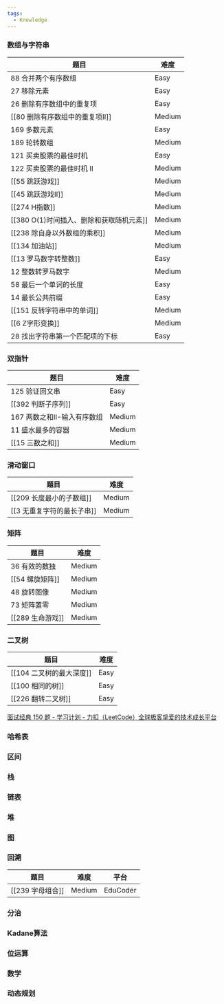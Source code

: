 ```yaml
---
tags:
  - Knowledge
---
```

### 数组与字符串

| 题目                         | 难度     |
| -------------------------- | ------ |
| 88 合并两个有序数组                | Easy   |
| 27 移除元素                    | Easy   |
| 26 删除有序数组中的重复项             | Easy   |
| [[80 删除有序数组中的重复项II]]       | Medium |
| 169 多数元素                   | Easy   |
| 189 轮转数组                   | Medium |
| 121 买卖股票的最佳时机              | Easy   |
| 122 买卖股票的最佳时机 II           | Medium |
| [[55 跳跃游戏]]                | Medium |
| [[45 跳跃游戏II]]              | Medium |
| [[274 H指数]]                | Medium |
| [[380 O(1)时间插入、删除和获取随机元素]] | Medium |
| [[238 除自身以外数组的乘积]]         | Medium |
| [[134 加油站]]                | Medium |
| [[13 罗马数字转整数]]             | Easy   |
| 12 整数转罗马数字                 | Medium |
| 58 最后一个单词的长度               | Easy   |
| 14 最长公共前缀                  | Easy   |
| [[151 反转字符串中的单词]]          | Medium |
| [[6 Z字形变换]]                | Medium |
| 28 找出字符串第一个匹配项的下标          | Easy   |
### 双指针

| 题目                | 难度     |
| ----------------- | ------ |
| 125 验证回文串         | Easy   |
| [[392 判断子序列]]     | Easy   |
| 167 两数之和II-输入有序数组 | Medium |
| 11 盛水最多的容器        | Medium |
| [[15 三数之和]]       | Medium |
### 滑动窗口

| 题目               | 难度     |
| ---------------- | ------ |
| [[209 长度最小的子数组]] | Medium |
| [[3 无重复字符的最长子串]] | Medium |
### 矩阵

| 题目           | 难度     |
| ------------ | ------ |
| 36 有效的数独     | Medium |
| [[54 螺旋矩阵]]  | Medium |
| 48 旋转图像      | Medium |
| 73 矩阵置零      | Medium |
| [[289 生命游戏]] | Medium |
### 二叉树

| 题目               | 难度   |
| ---------------- | ---- |
| [[104 二叉树的最大深度]] | Easy |
| [[100 相同的树]]     | Easy |
| [[226 翻转二叉树]]    | Easy |



[面试经典 150 题 - 学习计划 - 力扣（LeetCode）全球极客挚爱的技术成长平台](https://leetcode.cn/studyplan/top-interview-150/)

### 哈希表
### 区间
### 栈
### 链表
### 堆
### 图
### 回溯

| 题目           | 难度     | 平台       |
| ------------ | ------ | -------- |
| [[239 字母组合]] | Medium | EduCoder |
### 分治
### Kadane算法
### 位运算
### 数学
### 动态规划
